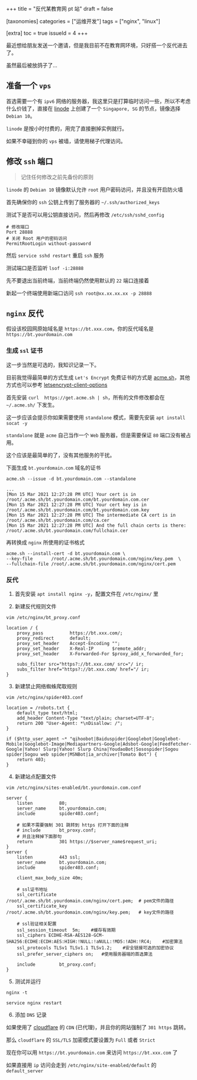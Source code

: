 +++
title = "反代某教育网 pt 站"
draft = false

[taxonomies]
categories = ["运维开发"]
tags = ["nginx", "linux"]

[extra]
toc = true
issueId = 4
+++

最近想给朋友发送一个邀请，但是我目前不在教育网环境，只好搭一个反代进去了。

虽然最后被放鸽子了...

<!-- more -->

## 准备一个 `vps`

首选需要一个有 `ipv6` 网络的服务器，我这里只是打算临时访问一些，所以不考虑什么价钱了，直接在 [linode](https://cloud.linode.com/linodes) 上创建了一个 `Singapore, SG` 的节点，镜像选择 `Debian 10`。

`linode` 是按小时付费的，用完了直接删掉实例就行。

如果不幸碰到你的 `vps` 被墙，请使用梯子代理访问。

## 修改 `ssh` 端口

> 记住任何修改之前先备份的原则

`linode` 的 `Debian 10` 镜像默认允许 `root` 用户密码访问，并且没有开启防火墙

首先确保你的 `ssh` 公钥上传到了服务器的 `~/.ssh/authorized_keys`

测试下是否可以用公钥直接访问，然后再修改 `/etc/ssh/sshd_config`

```
# 修改端口
Port 28888
# 关闭 Root 用户的密码访问
PermitRootLogin without-password
```
然后 `service sshd restart` 重启 `ssh` 服务

测试端口是否监听 `lsof -i:28888`

先不要退出当前终端，当前终端仍然使用默认的 `22` 端口连接着

新起一个终端使用新端口访问 `ssh root@xx.xx.xx.xx -p 28888`

## `nginx` 反代

假设该校园网原始域名是 `https://bt.xxx.com`，你的反代域名是 `https://bt.yourdomain.com`

### 生成 `ssl` 证书

这一步当然是可选的，我知识记录一下。

目前我觉得最简单的方式生成 `Let's Encrypt` 免费证书的方式是 [acme.sh](https://github.com/acmesh-official/acme.sh)，其他方式也可以参考 [letsencrypt-client-options](https://letsencrypt.org/docs/client-options/)

首先安装 `curl  https://get.acme.sh | sh`，所有的文件修改都会在 `~/.acme.sh/` 下发生。

这一步应该会提示你如果需要使用 `standalone` 模式，需要先安装 `apt install socat -y`

`standalone` 就是 `acme` 自己当作一个 `Web` 服务器，但是需要保证 `80` 端口没有被占用。

这个应该是最简单的了，没有其他服务的干扰。

下面生成 `bt.yourdomain.com` 域名的证书

```
acme.sh --issue -d bt.yourdomain.com --standalone

...
[Mon 15 Mar 2021 12:27:28 PM UTC] Your cert is in  /root/.acme.sh/bt.yourdomain.com/bt.yourdomain.com.cer
[Mon 15 Mar 2021 12:27:28 PM UTC] Your cert key is in  /root/.acme.sh/bt.yourdomain.com/bt.yourdomain.com.key
[Mon 15 Mar 2021 12:27:28 PM UTC] The intermediate CA cert is in  /root/.acme.sh/bt.yourdomain.com/ca.cer
[Mon 15 Mar 2021 12:27:28 PM UTC] And the full chain certs is there:  /root/.acme.sh/bt.yourdomain.com/fullchain.cer
```

再转换成 `nginx` 所使用的证书格式

```
acme.sh --install-cert -d bt.yourdomain.com \
--key-file       /root/.acme.sh/bt.yourdomain.com/nginx/key.pem  \
--fullchain-file /root/.acme.sh/bt.yourdomain.com/nginx/cert.pem
```

### 反代

1. 首先安装 `apt install nginx -y`，配置文件在 `/etc/nginx/` 里

2. 新建反代规则文件

```
vim /etc/nginx/bt_proxy.conf

location / {
    proxy_pass          https://bt.xxx.com/;
    proxy_redirect      default;
    proxy_set_header    Accept-Encoding "";
    proxy_set_header    X-Real-IP       $remote_addr;
    proxy_set_header    X-Forwarded-For $proxy_add_x_forwarded_for;

    subs_filter src="https?://bt.xxx.com/ src="/ ir;
    subs_filter href="https?://bt.xxx.com/ href="/ ir;
}
```     

3. 新建禁止网络蜘蛛爬取规则

```
vim /etc/nginx/spider403.conf

location = /robots.txt {
    default_type text/html;
    add_header Content-Type "text/plain; charset=UTF-8";
    return 200 "User-Agent: *\nDisallow: /";
}

if ($http_user_agent ~* "qihoobot|Baiduspider|Googlebot|Googlebot-Mobile|Googlebot-Image|Mediapartners-Google|Adsbot-Google|Feedfetcher-Google|Yahoo! Slurp|Yahoo! Slurp China|YoudaoBot|Sosospider|Sogou spider|Sogou web spider|MSNBot|ia_archiver|Tomato Bot") {
    return 403;
}
```

4. 新建站点配置文件

```
vim /etc/nginx/sites-enabled/bt.yourdomain.com.conf

server {
    listen          80;
    server_name     bt.yourdomain.com;
    include         spider403.conf;

    # 如果不需要强制 301 跳转到 https 打开下面的注释
    # include       bt_proxy.conf;
    # 并且注释掉下面那句
    return          301 https://$server_name$request_uri;
}
server {
    listen          443 ssl;
    server_name     bt.yourdomain.com;
    include         spider403.conf;

    client_max_body_size 40m;

    # ssl证书地址
    ssl_certificate      /root/.acme.sh/bt.yourdomain.com/nginx/cert.pem;  # pem文件的路径
    ssl_certificate_key  /root/.acme.sh/bt.yourdomain.com/nginx/key.pem;   # key文件的路径

    # ssl验证相关配置
    ssl_session_timeout  5m;    #缓存有效期
    ssl_ciphers ECDHE-RSA-AES128-GCM-SHA256:ECDHE:ECDH:AES:HIGH:!NULL:!aNULL:!MD5:!ADH:!RC4;    #加密算法
    ssl_protocols TLSv1 TLSv1.1 TLSv1.2;    #安全链接可选的加密协议
    ssl_prefer_server_ciphers on;   #使用服务器端的首选算法

    include         bt_proxy.conf;
}
```

5. 测试并运行

```
nginx -t

service nginx restart
```

6. 添加 `DNS` 记录

如果使用了 [cloudflare](https://dash.cloudflare.com/) 的 `CDN` (已代理)，并且你的网站强制了 `301 https` 跳转。

那么 `cloudflare` 的 `SSL/TLS` 加密模式要设置为 `Full` 或者 `Strict` 

现在你可以用 `https://bt.yourdomain.com` 来访问 `https://bt.xxx.com` 了

如果直接用 `ip` 访问会走到 `/etc/nginx/site-enabled/default` 的 `default_server`